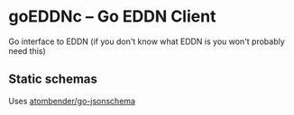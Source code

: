 # goEDDNc – Go EDDN Client

Go interface to EDDN (if you don't know what EDDN is you won't probably need this) 

## Static schemas
Uses
[atombender/go-jsonschema](https://github.com/atombender/go-jsonschema)
